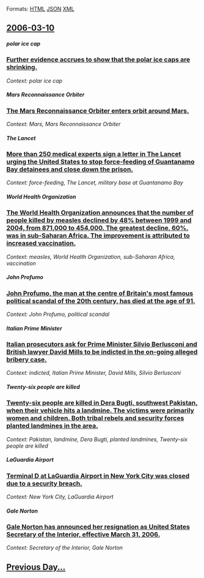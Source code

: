 
Formats: [HTML](2006/03/10/index.html)  [JSON](2006/03/10/index.json)  [XML](2006/03/10/index.xml)  

## [2006-03-10](/news/2006/03/10/index.md)

##### polar ice cap
### [ Further evidence accrues to show that the polar ice caps are shrinking. ](/news/2006/03/10/further-evidence-accrues-to-show-that-the-polar-ice-caps-are-shrinking.md)
_Context: polar ice cap_

##### Mars Reconnaissance Orbiter
### [ The Mars Reconnaissance Orbiter enters orbit around Mars. ](/news/2006/03/10/the-mars-reconnaissance-orbiter-enters-orbit-around-mars.md)
_Context: Mars, Mars Reconnaissance Orbiter_

##### The Lancet
### [ More than 250 medical experts sign a letter in The Lancet urging the United States to stop force-feeding of Guantanamo Bay detainees and close down the prison. ](/news/2006/03/10/more-than-250-medical-experts-sign-a-letter-in-the-lancet-urging-the-united-states-to-stop-force-feeding-of-guantanamo-bay-detainees-and-cl.md)
_Context: force-feeding, The Lancet, military base at Guantanamo Bay_

##### World Health Organization
### [ The World Health Organization announces that the number of people killed by measles declined by 48% between 1999 and 2004, from 871,000 to 454,000. The greatest decline, 60%, was in sub-Saharan Africa. The improvement is attributed to increased vaccination. ](/news/2006/03/10/the-world-health-organization-announces-that-the-number-of-people-killed-by-measles-declined-by-48-between-1999-and-2004-from-871-000-to.md)
_Context: measles, World Health Organization, sub-Saharan Africa, vaccination_

##### John Profumo
### [ John Profumo, the man at the centre of Britain's most famous political scandal of the 20th century, has died at the age of 91. ](/news/2006/03/10/john-profumo-the-man-at-the-centre-of-britain-s-most-famous-political-scandal-of-the-20th-century-has-died-at-the-age-of-91.md)
_Context: John Profumo, political scandal_

##### Italian Prime Minister
### [ Italian prosecutors ask for Prime Minister Silvio Berlusconi and British lawyer David Mills to be indicted in the on-going alleged bribery case. ](/news/2006/03/10/italian-prosecutors-ask-for-prime-minister-silvio-berlusconi-and-british-lawyer-david-mills-to-be-indicted-in-the-on-going-alleged-bribery.md)
_Context: indicted, Italian Prime Minister, David Mills, Silvio Berlusconi_

##### Twenty-six people are killed
### [ Twenty-six people are killed in Dera Bugti, southwest Pakistan, when their vehicle hits a landmine. The victims were primarily women and children. Both tribal rebels and security forces planted landmines in the area. ](/news/2006/03/10/twenty-six-people-are-killed-in-dera-bugti-southwest-pakistan-when-their-vehicle-hits-a-landmine-the-victims-were-primarily-women-and-ch.md)
_Context: Pakistan, landmine, Dera Bugti, planted landmines, Twenty-six people are killed_

##### LaGuardia Airport
### [ Terminal D at LaGuardia Airport in New York City was closed due to a security breach. ](/news/2006/03/10/terminal-d-at-laguardia-airport-in-new-york-city-was-closed-due-to-a-security-breach.md)
_Context: New York City, LaGuardia Airport_

##### Gale Norton
### [ Gale Norton has announced her resignation as United States Secretary of the Interior, effective March 31, 2006. ](/news/2006/03/10/gale-norton-has-announced-her-resignation-as-united-states-secretary-of-the-interior-effective-march-31-2006.md)
_Context: Secretary of the Interior, Gale Norton_

## [Previous Day...](/news/2006/03/9/index.md)

